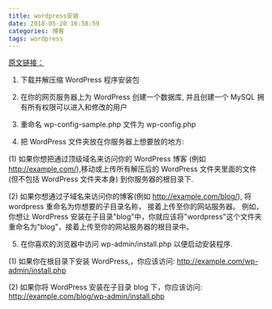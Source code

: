 ```yaml
---
title: wordpress安装
date: 2018-05-20 16:58:59
categories: 博客
tags: wordpress
---
```


[原文链接：](https://codex.wordpress.org/zh-cn:%E5%AE%89%E8%A3%85_WordPress#.E6.AD.A5.E9.AA.A43:.E8.AE.BE.E7.BD.AEwp-config.php)

1. 下载并解压缩 WordPress 程序安装包

2. 在你的网页服务器上为 WordPress 创建一个数据库, 并且创建一个 MySQL 拥有所有权限可以进入和修改的用户

3. 重命名 wp-config-sample.php 文件为 wp-config.php

4. 把 WordPress 文件夹放在你服务器上想要放的地方:

(1) 如果你想把通过顶级域名来访问你的 WordPress 博客 (例如 http://example.com/),移动或上传所有解压后的 WordPress 文件夹里面的文件(但不包括 WordPress 文件夹本身) 到你服务器的根目录下.

(2) 如果你想通过子域名来访问你的博客(例如 http://example.com/blog/), 将 wordpress 重命名为你想要的子目录名称， 接着上传至你的网站服务器。 例如，你想让 WordPress 安装在子目录"blog"中，你就应该将"wordpress"这个文件夹重命名为"blog"，接着上传至你的网站服务器的根目录中。

5. 在你喜欢的浏览器中访问 wp-admin/install.php 以便启动安装程序.

(1) 如果你在根目录下安装 WordPress,，你应该访问: http://example.com/wp-admin/install.php

(2) 如果你将 WordPress 安装在子目录 blog 下，你应该访问: http://example.com/blog/wp-admin/install.php
